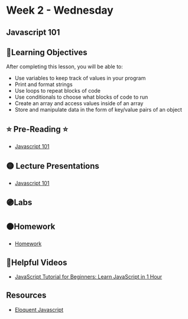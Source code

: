# Week 2 - Wednesday

## Javascript 101

## 📍Learning Objectives
After completing this lesson, you will be able to:

- Use variables to keep track of values in your program
- Print and format strings
- Use loops to repeat blocks of code
- Use conditionals to choose what blocks of code to run
- Create an array and access values inside of an array
- Store and manipulate data in the form of key/value pairs of an object


## ⭐️ Pre-Reading ⭐️
- [Javascript 101](https://digitalcrafts.instructure.com/courses/252/pages/reading-javascript-101)

<!-- ## 📍Agenda -->

## 🟡 Lecture Presentations
- [Javascript 101](https://docs.google.com/presentation/d/e/2PACX-1vTByvVpTTsVy_srKJ7uE5QLROsRfHoEtIKf-gT0R7A7O8I1kmpBcbxxy-08PP4ukXYj38iyIUd3R5kg/embed?slide=id.g1ea5c6ce85_0_71)

## 🟣Labs 
<!-- - [js 101 lab](https://github.com/veros-labs/lab-js-101) -->
<!-- - [js 101 lab](https://github.com/veros-labs/lab-js-101) -->
<!-- - [JS lab](https://github.com/DigitalCraftsStudents/js-101-exercises) -->

## 🟠Homework
- [Homework](https://github.com/veros-labs/hw-js101-dataTypes)
<!-- - [JS Exercises](https://digitalcrafts.instructure.com/courses/189/assignments/4637?module_item_id=23210) -->
<!-- - [JS 101](https://digitalcrafts.instructure.com/courses/189/pages/javascript-101?module_item_id=23207) -->

## 🔵Helpful Videos
- [JavaScript Tutorial for Beginners: Learn JavaScript in 1 Hour](https://www.youtube.com/watch?v=W6NZfCO5SIk)

<!-- ## ✔️Todo Checklist
- [ ]

## 🔶Vocabulary

## 🔷Test Your knowledge -->

## Resources 
- [Eloquent Javascript](https://eloquentjavascript.net/)



